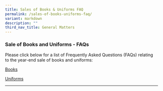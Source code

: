 ```yaml
---
title: Sales of Books & Uniforms FAQ
permalink: /sales-of-books-uniforms-faq/
variant: markdown
description: ""
third_nav_title: General Matters
---
```

### Sale of Books and Uniforms - FAQs

Please click below for a list of Frequently Asked Questions (FAQs) relating to the year-end sale of books and uniforms:

[Books](/files/Booklists/FAQs_for_Books_Order_Ver_20240812.pdf)

[Uniforms](https://www.intrenduniforms.com/frequently-asked-questions-faqs)

<hr>